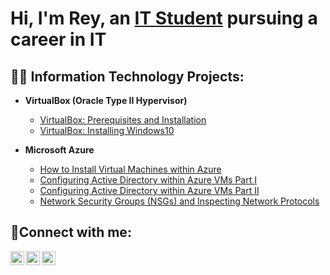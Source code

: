 <h1>Hi, I'm Rey, an <a href="https://linkedin.com/in/reyespinoza255">IT Student</a> pursuing a career in IT</h1>

<h2>👨‍💻 Information Technology Projects:</h2>

- <b>VirtualBox (Oracle Type II Hypervisor)</b>
  - [VirtualBox: Prerequisites and Installation](https://github.com/reyespinoza/virtualbox-prereqs)
  - [VirtualBox: Installing Windows10](https://youtu.be/3IY8qymOHrY)

- <b>Microsoft Azure</b>
  - [How to Install Virtual Machines within Azure](https://youtu.be/mdomIx5l4-0)  
  - [Configuring Active Directory within Azure VMs Part I](https://github.com/reyespinoza/configure-ad)
  - [Configuring Active Directory within Azure VMs Part II](https://github.com/reyespinoza/configure-ad-Part-II)
  - [Network Security Groups (NSGs) and Inspecting Network Protocols](https://github.com/reyespinoza/azure-network-protocols)

<h2>🤳Connect with me:</h2>

[<img align="left" alt="Josh | Twitter" width="22px" src="https://cdn.jsdelivr.net/npm/simple-icons@v3/icons/twitter.svg" />][twitter]
[<img align="left" alt="Josh | LinkedIn" width="22px" src="https://cdn.jsdelivr.net/npm/simple-icons@v3/icons/linkedin.svg" />][linkedin]
[<img align="left" alt="Josh | YouTube" width="22px" src="https://cdn.jsdelivr.net/npm/simple-icons@3.13.0/icons/youtube.svg" />][youtube]

[twitter]: https://twitter.com/reynet127
[linkedin]: https://linkedin.com/in/reyespinoza255
[youtube]: https://www.youtube.com/@reynet255

